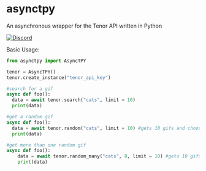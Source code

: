 # asynctpy
An asynchronous wrapper for the Tenor API written in Python

[![Discord][7]][8]

Basic Usage:
```py
from asynctpy import AsyncTPY

tenor = AsyncTPY()
tenor.create_instance("tenor_api_key")

#search for a gif
async def foo():
  data = await tenor.search("cats", limit = 10)
  print(data)

#get a random gif
async def foo():
  data = await tenor.random("cats", limit = 10) #gets 10 gifs and chooses a random one out of them
  print(data)

#get more than one random gif
async def foo():
    data = await tenor.random_many("cats", 8, limit = 10) #gets 10 gifs and chooses 8 random ones from them
    print(data)

```

[7]: http://www.simpleimageresizer.com/_uploads/photos/945e92f8/dlogo_1_10.png
[8]: https://discord.gg/jHt3qrNxyk